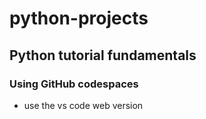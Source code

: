 # python-projects
## Python tutorial fundamentals
### Using GitHub codespaces
* use the vs code web version
